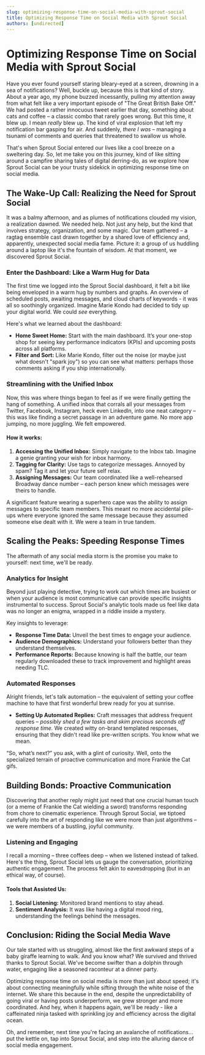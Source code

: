 ```yaml
---
slug: optimizing-response-time-on-social-media-with-sprout-social
title: Optimizing Response Time on Social Media with Sprout Social
authors: [undirected]
---
```



# Optimizing Response Time on Social Media with Sprout Social

Have you ever found yourself staring bleary-eyed at a screen, drowning in a sea of notifications? Well, buckle up, because this is that kind of story. About a year ago, my phone buzzed incessantly, pulling my attention away from what felt like a very important episode of "The Great British Bake Off." We had posted a rather innocuous tweet earlier that day, something about cats and coffee – a classic combo that rarely goes wrong. But this time, it blew up. I mean *really* blew up. The kind of viral explosion that left my notification bar gasping for air. And suddenly, *there I was* – managing a tsunami of comments and queries that threatened to swallow us whole. 

That's when Sprout Social entered our lives like a cool breeze on a sweltering day. So, let me take you on this journey, kind of like sitting around a campfire sharing tales of digital derring-do, as we explore how Sprout Social can be your trusty sidekick in optimizing response time on social media.

## The Wake-Up Call: Realizing the Need for Sprout Social

It was a balmy afternoon, and as plumes of notifications clouded my vision, a realization dawned. We needed help. Not just any help, but the kind that involves strategy, organization, and some magic. Our team gathered – a ragtag ensemble cast drawn together by a shared love of efficiency and, apparently, unexpected social media fame. Picture it: a group of us huddling around a laptop like it's the fountain of wisdom. At that moment, we discovered Sprout Social.

### Enter the Dashboard: Like a Warm Hug for Data

The first time we logged into the Sprout Social dashboard, it felt a bit like being enveloped in a warm hug by numbers and graphs. An overview of scheduled posts, awaiting messages, and cloud charts of keywords - it was all so soothingly organized. Imagine Marie Kondo had decided to tidy up your digital world. We could *see* everything.

Here's what we learned about the dashboard:
- **Home Sweet Home:** Start with the main dashboard. It’s your one-stop shop for seeing key performance indicators (KPIs) and upcoming posts across all platforms.
- **Filter and Sort:** Like Marie Kondo, filter out the noise (or maybe just what doesn't "spark joy") so you can see what matters: perhaps those comments asking if you ship internationally.
  
### Streamlining with the Unified Inbox

Now, this was where things began to feel as if we were finally getting the hang of something. A unified inbox that corrals all your messages from Twitter, Facebook, Instagram, heck even LinkedIn, into one neat category – this was like finding a secret passage in an adventure game. No more app jumping, no more juggling. We felt empowered.

#### How it works:
1. **Accessing the Unified Inbox:** Simply navigate to the Inbox tab. Imagine a genie granting your wish for inbox harmony.
2. **Tagging for Clarity:** Use tags to categorize messages. Annoyed by spam? Tag it and let your future self relax.
3. **Assigning Messages:** Our team coordinated like a well-rehearsed Broadway dance number – each person knew which messages were theirs to handle.

A significant feature wearing a superhero cape was the ability to assign messages to specific team members. This meant no more accidental pile-ups where everyone ignored the same message because they assumed someone else dealt with it. We were a team in true tandem.

## Scaling the Peaks: Speeding Response Times

The aftermath of any social media storm is the promise you make to yourself: next time, we'll be ready. 

### Analytics for Insight

Beyond just playing detective, trying to work out which times are busiest or when your audience is most communicative can provide specific insights instrumental to success. Sprout Social's analytic tools made us feel like data was no longer an enigma, wrapped in a riddle inside a mystery. 

Key insights to leverage:
- **Response Time Data:** Unveil the best times to engage your audience.
- **Audience Demographics:** Understand your followers better than they understand themselves.
- **Performance Reports:** Because knowing is half the battle, our team regularly downloaded these to track improvement and highlight areas needing TLC.

### Automated Responses

Alright friends, let's talk automation – the equivalent of setting your coffee machine to have that first wonderful brew ready for you at sunrise. 

- **Setting Up Automated Replies:** Craft messages that address frequent queries – *possibly shed a few tasks and skim precious seconds off response time.* We created witty on-brand templated responses, ensuring that they didn't read like pre-written scripts. You know what we mean.

“So, what’s next?” you ask, with a glint of curiosity. Well, onto the specialized terrain of proactive communication and more Frankie the Cat gifs.

## Building Bonds: Proactive Communication

Discovering that another reply might just need that one crucial human touch (or a meme of Frankie the Cat wielding a sword) transforms responding from chore to cinematic experience. Through Sprout Social, we tiptoed carefully into the art of responding like we were more than just algorithms – we were members of a bustling, joyful community.

### Listening and Engaging

I recall a morning – three coffees deep – when we listened instead of talked. Here's the thing, Sprout Social lets us gauge the conversation, prioritizing authentic engagement. The process felt akin to eavesdropping (but in an ethical way, of course).

#### Tools that Assisted Us:
1. **Social Listening:** Monitored brand mentions to stay ahead.
2. **Sentiment Analysis:** It was like having a digital mood ring, understanding the feelings behind the messages.

## Conclusion: Riding the Social Media Wave

Our tale started with us struggling, almost like the first awkward steps of a baby giraffe learning to walk. And you know what? We survived and thrived thanks to Sprout Social. We've become swifter than a dolphin through water, engaging like a seasoned raconteur at a dinner party.

Optimizing response time on social media is more than just about speed; it's about connecting meaningfully while sifting through the white noise of the internet. We share this because in the end, despite the unpredictability of going viral or having posts underperform, we grew stronger and more coordinated. And hey, when it happens again, we'll be ready - like a caffeinated ninja tasked with sprinkling joy and efficiency across the digital ocean.

Oh, and remember, next time you're facing an avalanche of notifications... put the kettle on, tap into Sprout Social, and step into the alluring dance of social media engagement.
